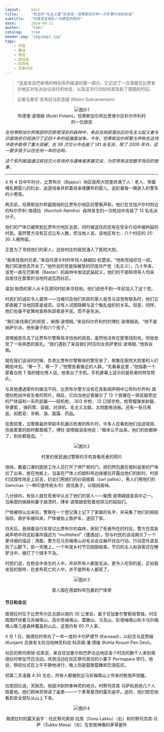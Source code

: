 ```yaml
---
layout:     post
title:      "死去的“毛主义者”在说话：恰蒂斯加尔邦一次军事行动的余波"
subtitle:   "印度安全部队一次典型的胜利"
date:       2024-08-11
author:     "Comi"
catalog:    true
header-img: "img/map1.jpg"
tags:
    - 印度
    - 翻译
    - 南亚
    - 原住民
    - 印共毛
    - 军事行动
---
```


> “这是来自巴斯塔的特别系列报道的第一部分。它记述了一次清晨在比贾普尔地区对毛派会议进行的伏击，以及这次行动如何波及到了周围的村庄。
>
> 记者马里尼·苏布拉马尼亚姆 (Malini Subramaniam)

<figure style="text-align: center;">
  <img src="https://pics.sputnik.cloudns.ch/file/3996ba502b8a71d618cee.png" alt="图片1">
  <figcaption>布德里·波塔姆 (Budri Potam)，恰蒂斯加尔邦比贾普尔区科尔乔利村的一位居民</figcaption>
</figure>

*在恰蒂斯加尔邦南部的巴斯塔深处的森林中，来自当地部落社区的毛主义起义者与印度政府已经进行了近四十年的低强度战争。今年，恰蒂斯加尔邦警方声称在这场冲突中取得了重大突破，在 38 次交火中击毙了 141 名毛派，除了 2009 年外，这一数字高于以往任何一年的总和。*

*这个系列报道通过前往交火现场并与遇难者家属交谈，为您带来这些数字背后的故事。*

---

4 月 4 日中午时分，比贾布尔（Bijapur）地区医院大院里挤满了人：老人、带着哺乳期婴儿的妇女、追逐母亲并抓着母亲缠腰布的婴儿、追赶着每一辆驶入的警车的小男孩。

两天前，恰蒂斯加尔邦最南端的比贾布尔地区的警察声称，他们在甘加卢尔村附近的科尔乔利-南德拉（Korcholi-Nendra）森林发生的一次枪战中击毙了 13 名毛派分子。

他们的尸体已被带到比贾布尔地区总部，同时被送往的还有在安全行动中被拘留的村民。虽然警方没有正式公布人数，但当地人说，该地区有七、八个村庄的 25-30 人被拘留。

正是为了寻找他们的家人，这些村庄的居民涌入了医院大院。

“我来找我的兄弟，”来自托德卡村的年轻人赫姆拉·拉楚说。“他和党组织在一起，我们知道他去开会了。”他所说的党是指被禁的印度共产党（毛主义），几十年来，该党一直在巴斯塔（Bastar）的森林中发动武装起义，他们的干部和领导人均来自居住在那里的当地阿迪瓦西社区。

温加·帕西的家人从卡瓦德冈村赶来寻找他。他们说他不到一年前加入了这个党。

村民们的诚实令人震惊——当被问及他们失踪的家人是否与该党有联系时，他们立即直截了当地回答是或否。没有人试图隐瞒与这个叛乱组织的关系。但是，同样，他们也毫不犹豫地宣称失踪者是平民，而不是毛派。

“我们来找我们的叔叔 ，柴图·波塔姆，”来自科尔乔利村的博杜·波塔姆说。“他不是纳萨尔派，他有妻子和六个孩子。”

波塔姆首先去了比贾布尔警察局寻找他的叔叔。虽然他没有在那里找到他，但他发现了一些熟悉的面孔。“我们遇到了来自我们村庄的女孩萨里拉·波塔姆，”他告诉我。

就在我们谈话的时候，负责比贾布尔警察局的警官来了，聚集在医院大院里的人们朝他冲去。“等一下，等一下 ，”他警告着接近的人群。“先看看这里 ，”他指着一个穿着白色 T 恤的矮壮男人说，他拿出了手机。手机屏幕上显示的是死者的特写照片。

与其他遭遇案件的做法不同，比贾布尔警方没有在其新闻声明中公布科尔乔利-南德拉枪战中丧生者的照片。相反，它向当地记者展示了 13 个放置在一排武器旁边的尸体袋和一系列武器——轻机枪、.303 步枪、.12 口径步枪、枪管榴弹发射器、导爆索 、弹药筒、容器、对讲机、毛主义文献、太阳能电池板。还有一些日用品，如肥皂、牙刷、油、面霜、药品。

在医院里，当警察最终举起手机展示死者的照片时，许多人在看到他们血迹斑斑、伤痕累累的脸时都畏缩了。博杜·波塔姆沮丧地说：“根本认不出来。他们的脸都肿了，到处都是血。 ”

<div style="text-align: center;">
  <img src="https://i.postimg.cc/KzFcMkK5/image.png" alt="图片2" >
  <p>村里的居民通过警察的手机查看死者的照片</p>
</div>


很快，戴着口罩的医院工作人员打开了停尸房的门，把仍然包裹在塑料袋里的尸体拉了出来，放在地板上。当盖在尸体上的塑料布边缘被拉开露出他们的脸时，村民们试探性地走上前去，妇女们用她们的纱丽披肩（sari pallus），男人们用他们的 Samchas（一种印度传统头巾）捂住鼻子，以阻挡臭味。

几分钟内，有些人就在死者中认出了他们的家人——柴图·波塔姆就是其中之一。当柴图的妹妹和妻子崩溃时，博多·波塔姆安慰着他哭泣的姑姑们。

尸体被辨认出来后，警察在一个登记簿上记下了家属的名字，并采集了他们的拇指指纹。救护车被叫来，尸体被抬上救护车，送回了家。

四天后，我骑着自行车穿过比贾布尔的森林，来到了死者所在的村庄。警方在其新闻声明中将这起事件描述为 “muthbhed”（遭遇战）。但与村民的谈话揭示了一个更详细的描述：清晨，警方在马苏梅塔山对毛派会议展开伏击行动，行动意外波及到了山脚下，前一天晚上，一个年度乡村节日刚刚结束。节日的主人和游客还在睡梦当中，被打了个措手不及。

村民们说，在枪击中丧生的人中，并非所有人都是毛派。更令人吃惊的是，正如我发现的那样，在宣布死亡的人中，并不是所有人都死了。

<div style="text-align: center;">
  <img src="https://i.postimg.cc/c48JPSNw/image.png" alt="图片3" >
  <p>家人围在用塑料布包裹的尸体旁</p>
</div>




#### 节日和会议

南德拉村位于比贾布尔区总部以南约 35 公里处，属于甘加鲁尔警察局管辖。村庄周围环绕着马苏梅塔山、高尔贡梅塔山、雷滕山、马克山、彭德梅塔山和卡乌尔梅塔山等几座森林覆盖的山丘，这里约有 60 户人家。

4 月 1 日，南德拉村举办了一年一度的卡尔萨德节 (Karsaad)，以纪念与昆贾姆 (Kunjam) 氏族有关的当地神灵科拉·科苏姆·潘·德维 (Kohla Kosum Pen Devi)。

社区的祭司索努·拉库说，来自甘加鲁尔和巴萨古达地区各个村庄的数千人来到南德拉村参加节日活动。庆祝活动在社区祭司居住的小寨子 Permapara 举行。他说，祭祀仪式在上午平静地进行，晚上则是载歌载舞和饮酒狂欢。

但第二天凌晨 4:30 左右，所有人都被附近马苏梅塔山上传来的枪炮声惊醒。

拉库回忆说，天刚亮，他就冲到供奉神灵的地方。村祭司苏库·马萨和其他几个人陪着他。他们把神灵带进了庙里——一个茅草屋顶的露天庙宇。这时，他们惊恐地看到安全部队从山上下来。

<div style="text-align: center;">
  <img src="https://i.postimg.cc/SRYDWsYg/image.png" alt="图片4">
  <p>南德拉村的露天庙宇：社区祭司索努·拉库（Sonu Lakku）（右）和村祭司苏库·马萨（Sukku Masa）（左）在安放神像的茅草屋外</p>
</div>